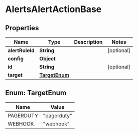 

# AlertsAlertActionBase


## Properties

| Name | Type | Description | Notes |
|------------ | ------------- | ------------- | -------------|
|**alertRuleId** | **String** |  |  [optional] |
|**config** | **Object** |  |  |
|**id** | **String** |  |  [optional] |
|**target** | [**TargetEnum**](#TargetEnum) |  |  |



## Enum: TargetEnum

| Name | Value |
|---- | -----|
| PAGERDUTY | &quot;pagerduty&quot; |
| WEBHOOK | &quot;webhook&quot; |



